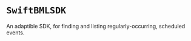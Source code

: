 # ``SwiftBMLSDK``

An adaptible SDK, for finding and listing regularly-occurring, scheduled events.
